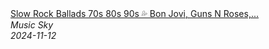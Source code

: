 <!--2024-11-12 17:00:54-->
<div class="yb">
  <a class="nodecor" href="/index.html?rok/slow_rock_ballads_70s_80s_90s_bon_jovi_guns_n_roses_nirvana_scorpions_best_of_slow_rock">
    <img class="preview" data-videoid="sx3mK9zjZoM" src="https://i4.ytimg.com/vi/sx3mK9zjZoM/hqdefault.jpg" align="middle" alt="">
  </a>
  <div class="inlbl text">
    <a class="nodecor" href="/index.html?rok/slow_rock_ballads_70s_80s_90s_bon_jovi_guns_n_roses_nirvana_scorpions_best_of_slow_rock">Slow Rock Ballads 70s 80s 90s 💦 Bon Jovi, Guns N Roses,...</a><br>
    <i class="smaller2">Music Sky</i><br>
    <i class="smaller3">2024-11-12</i>
  </div>
</div>
